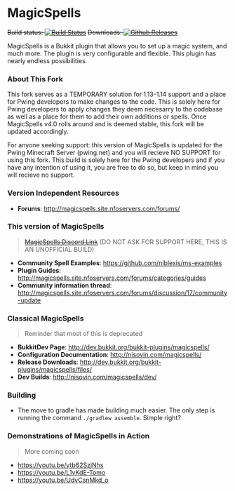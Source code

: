 # MagicSpells
~~Build status: [![Build Status](https://travis-ci.org/TheComputerGeek2/MagicSpells.svg?branch=master)](https://travis-ci.org/TheComputerGeek2/MagicSpells)~~
~~Downloads: [![Github Releases](https://img.shields.io/github/downloads/TheComputerGeek2/MagicSpells/total.svg)](https://github.com/TheComputerGeek2/MagicSpells/releases)~~

MagicSpells is a Bukkit plugin that allows you to set up a magic system, and much more. The plugin is very configurable and flexible.
This plugin has nearly endless possibilities.

### About This Fork
This fork serves as a TEMPORARY solution for 1.13-1.14 support and a place for Pwing developers to make changes to the code. This is solely here for Pwing developers to apply changes they deem necesarry to the codebase as well as a place for them to add their own additions or spells. Once MagicSpells v4.0 rolls around and is deemed stable, this fork will be updated accordingly.

For anyone seeking support: this version of MagicSpells is updated for the Pwing Minecraft Server (pwing.net) and you will recieve NO SUPPORT for using this fork. This build is solely here for the Pwing developers and if you have any intention of using it, you are free to do so, but keep in mind you will recieve no support.

### Version Independent Resources
- **Forums**: http://magicspells.site.nfoservers.com/forums/


### This version of MagicSpells
> ~~[MagicSpells Discord Link](https://discord.gg/FJXfDPZ)~~ (DO NOT ASK FOR SUPPORT HERE, THIS IS AN UNOFFICIAL BUILD)
- **Community Spell Examples**: https://github.com/niblexis/ms-examples
- **Plugin Guides**: http://magicspells.site.nfoservers.com/forums/categories/guides
- **Community information thread**: http://magicspells.site.nfoservers.com/forums/discussion/17/community-update


### Classical MagicSpells
> Reminder that most of this is deprecated
- **BukkitDev Page**: http://dev.bukkit.org/bukkit-plugins/magicspells/  
- **Configuration Documentation**: http://nisovin.com/magicspells/  
- **Release Downloads**: http://dev.bukkit.org/bukkit-plugins/magicspells/files/  
- **Dev Builds**: http://nisovin.com/magicspells/dev/  

### Building
- The move to gradle has made building much easier. The only step is running the command `./gradlew assemble`. Simple right?

### Demonstrations of MagicSpells in Action
> More coming soon
- https://youtu.be/ytb62SzjNhs
- https://youtu.be/L1vKdE-Tomo
- https://youtu.be/UdvCsnMkd_o